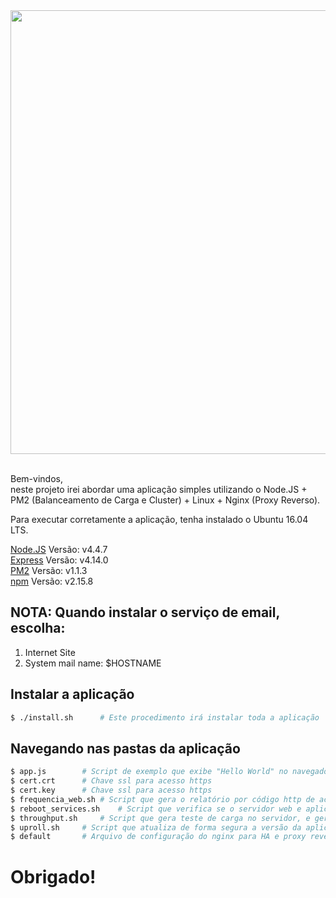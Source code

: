 <div align="center">
  <a href="https://nodejs.org/en/">
    <img width=710px src="https://github.com/brunotougeiro/node.js/blob/master/web/nodejs-logo.png">
  </a>

  <br/>
  <br/>
</div>

Bem-vindos, <br/>
neste projeto irei abordar uma aplicação simples utilizando o Node.JS + PM2 (Balanceamento de Carga e Cluster) + Linux + Nginx (Proxy Reverso). <br/>

Para executar corretamente a aplicação, tenha instalado o Ubuntu 16.04 LTS. <br/>

[Node.JS](https://nodejs.org/en/) Versão: v4.4.7 <br/>
[Express](http://expressjs.com) Versão: v4.14.0 <br/>
[PM2](https://www.npmjs.com/package/pm2) Versão: v1.1.3 <br/>
[npm](https://www.npmjs.com) Versão: v2.15.8 <br/>

## NOTA: Quando instalar o serviço de email, escolha:
1) Internet Site <br/>
2) System mail name: $HOSTNAME

## Instalar a aplicação

```bash
$ ./install.sh		# Este procedimento irá instalar toda a aplicação
```

## Navegando nas pastas da aplicação

```bash
$ app.js		# Script de exemplo que exibe "Hello World" no navegador http://<seu_ip> ou https://<seu_ip>
$ cert.crt		# Chave ssl para acesso https
$ cert.key		# Chave ssl para acesso https
$ frequencia_web.sh	# Script que gera o relatório por código http de acessos diariamente eviador por e-mail
$ reboot_services.sh	# Script que verifica se o servidor web e aplicação node estão ativos
$ throughput.sh		# Script que gera teste de carga no servidor, e gera relatório enviado por e-mail
$ uproll.sh		# Script que atualiza de forma segura a versão da aplicação
$ default		# Arquivo de configuração do nginx para HA e proxy reverso
```

# Obrigado!
